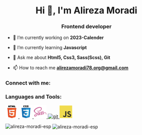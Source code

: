 <h1 align="center">Hi 👋, I'm Alireza Moradi</h1>
<h3 align="center">Frontend developer</h3>

- 🔭 I’m currently working on **2023-Calender**

- 🌱 I’m currently learning **Javascript**

- 💬 Ask me about **Html5, Css3, Sass(Scss), Git**

- 📫 How to reach me **alirezamoradi78.org@gmail.com**

<h3 align="left">Connect with me:</h3>

<h3 align="left">Languages and Tools:</h3>
<p align="left"> <a href="https://www.w3.org/html/" target="_blank" rel="noreferrer"> <img src="https://raw.githubusercontent.com/devicons/devicon/master/icons/html5/html5-original-wordmark.svg" alt="html5" width="40" height="40"/> </a> <a href="https://www.w3schools.com/css/" target="_blank" rel="noreferrer"> <img src="https://raw.githubusercontent.com/devicons/devicon/master/icons/css3/css3-original-wordmark.svg" alt="css3" width="40" height="40"/> </a> <a href="https://sass-lang.com" target="_blank" rel="noreferrer"> <img src="https://raw.githubusercontent.com/devicons/devicon/master/icons/sass/sass-original.svg" alt="sass" width="40" height="40"/> </a> <a href="https://git-scm.com/" target="_blank" rel="noreferrer"> <img src="https://www.vectorlogo.zone/logos/git-scm/git-scm-icon.svg" alt="git" width="40" height="40"/> </a> <a href="https://developer.mozilla.org/en-US/docs/Web/JavaScript" target="_blank" rel="noreferrer"> <img src="https://raw.githubusercontent.com/devicons/devicon/master/icons/javascript/javascript-original.svg" alt="javascript" width="40" height="40"/> </a> </p>

<p><img align="left" src="https://github-readme-stats.vercel.app/api/top-langs?username=alireza-moradi-esp&show_icons=true&locale=en&layout=compact" alt="alireza-moradi-esp" /></p>

<p>&nbsp;<img align="center" src="https://github-readme-stats.vercel.app/api?username=alireza-moradi-esp&show_icons=true&locale=en" alt="alireza-moradi-esp" /></p>
